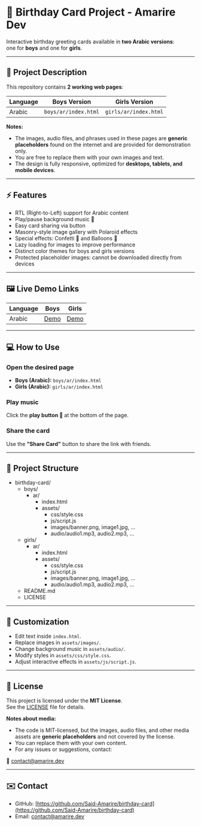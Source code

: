 # 🎂 Birthday Card Project - Amarire Dev

Interactive birthday greeting cards available in **two Arabic versions**:  
one for **boys** and one for **girls**.  

---

## 📖 Project Description
This repository contains **2 working web pages**:

| Language | Boys Version | Girls Version |
|----------|--------------|---------------|
| Arabic   | `boys/ar/index.html` | `girls/ar/index.html` |

**Notes:**  
- The images, audio files, and phrases used in these pages are **generic placeholders** found on the internet and are provided for demonstration only.  
- You are free to replace them with your own images and text.  
- The design is fully responsive, optimized for **desktops, tablets, and mobile devices**.  

---

## ⚡ Features
- RTL (Right-to-Left) support for Arabic content  
- Play/pause background music 🎵  
- Easy card sharing via button  
- Masonry-style image gallery with Polaroid effects  
- Special effects: Confetti 🎉 and Balloons 🎈  
- Lazy loading for images to improve performance  
- Distinct color themes for boys and girls versions  
- Protected placeholder images: cannot be downloaded directly from devices  

---

## 🖼 Live Demo Links

| Language | Boys | Girls |
|----------|------|-------|
| Arabic   | [Demo](https://amarire.dev/demo/pages-demo/birthday/boys/ar/index.html) | [Demo](https://amarire.dev/demo/pages-demo/birthday/girls/ar/index.html) |

---

## 💻 How to Use
### Open the desired page
- **Boys (Arabic):** `boys/ar/index.html`  
- **Girls (Arabic):** `girls/ar/index.html`

### Play music
Click the **play button 🎵** at the bottom of the page.

### Share the card
Use the **"Share Card"** button to share the link with friends.

---

## 📂 Project Structure

- birthday-card/
  - boys/
    - ar/
      - index.html
      - assets/
        - css/style.css
        - js/script.js
        - images/banner.png, image1.jpg, ...
        - audio/audio1.mp3, audio2.mp3, ...
  - girls/
    - ar/
      - index.html
      - assets/
        - css/style.css
        - js/script.js
        - images/banner.png, image1.jpg, ...
        - audio/audio1.mp3, audio2.mp3, ...
  - README.md
  - LICENSE

---

## 🎨 Customization
- Edit text inside `index.html`.  
- Replace images in `assets/images/`.  
- Change background music in `assets/audio/`.  
- Modify styles in `assets/css/style.css`.  
- Adjust interactive effects in `assets/js/script.js`.  

---

## 📜 License
This project is licensed under the **MIT License**.  
See the [LICENSE](LICENSE) file for details.  

**Notes about media:**  
- The code is MIT-licensed, but the images, audio files, and other media assets are **generic placeholders** and not covered by the license.  
- You can replace them with your own content.  
- For any issues or suggestions, contact:

📧 contact@amarire.dev

---

## ✉️ Contact
- GitHub: [https://github.com/Said-Amarire/birthday-card](https://github.com/Said-Amarire/birthday-card)  
- Email: [contact@amarire.dev](mailto:contact@amarire.dev)
